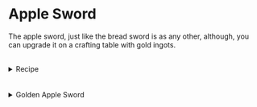 # Apple Sword
The apple sword, just like the bread sword is as any other, although, you can upgrade it on a crafting table with gold ingots.
<br></br>
<details>
    <summary>Recipe</summary>
  <img src="https://github.com/TheDreamer123/Image-Repository/blob/main/wtsis/apple_sword.png?raw=true" alt="Apple Sword" align="center">
  </details>
  <br></br>
  <details>
    <summary>Golden Apple Sword</summary>
    The golden apple sword, when eaten behaves as it's vanilla counterpart, the only difference being the duration of the effects is shorter.
    If a zombie villager is hit with it, as long as it's under the weakness effect, it'll work like you right-clicked with a golden apple on it.
    <br></br>
    <details>
        <summary>Recipe</summary>
        <img src="https://github.com/TheDreamer123/Image-Repository/blob/main/wtsis/golden_apple_sword.png?raw=true" alt="Apple Sword" align="center">
      </details>
      <br></br>
      If enchanted, it'll turn into an enchanted golden apple sword.
      <details>
        <summary>Enchanted Golden Apple Sword</summary>
        The enchanted golden apple sword, just like the non-enchanted version, gives it's effects when eaten, the zombie villager mechanic no longer works but when sneaking and right-clicking, instead of eating it, you can throw a projectile that is affected by the sword's enchantments.
    </details>
</details>

